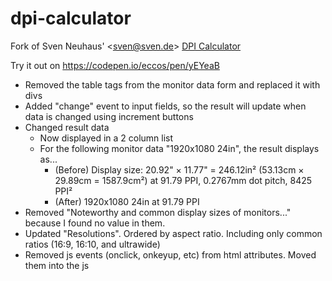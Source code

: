 # dpi-calculator
Fork of Sven Neuhaus' \<sven@sven.de\> [DPI Calculator](https://www.sven.de/dpi/)

Try it out on https://codepen.io/eccos/pen/yEYeaB

+ Removed the table tags from the monitor data form and replaced it with divs
+ Added "change" event to input fields, so the result will update when data is changed using increment buttons
+ Changed result data
  + Now displayed in a 2 column list
  + For the following monitor data "1920x1080 24in", the result displays as...
    + (Before) Display size: 20.92" × 11.77" = 246.12in² (53.13cm × 29.89cm = 1587.9cm²) at 91.79 PPI, 0.2767mm dot pitch, 8425 PPI²
    + (After) 1920x1080 24in at 91.79 PPI
+ Removed "Noteworthy and common display sizes of monitors..." because I found no value in them.
+ Updated "Resolutions". Ordered by aspect ratio. Including only common ratios (16:9, 16:10, and ultrawide)
+ Removed js events (onclick, onkeyup, etc) from html attributes. Moved them into the js
